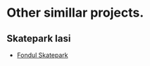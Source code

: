 # Other simillar projects.

## Skatepark Iasi
* [Fondul Skatepark](https://www.fundatiacomunitaraiasi.ro/wp-content/uploads/2018/02/FONDUL-SKATE-PARK-ghid-de-finantare-2.pdf)
